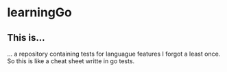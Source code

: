 # learningGo

## This is...

... a repository containing tests for languague features I forgot a least once.
So this is like a cheat sheet writte in go tests.
